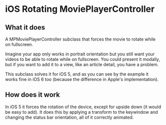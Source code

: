 # iOS Rotating MoviePlayerController


## What it does

A MPMoviePlayerController subclass that forces the movie to rotate while on fullscreen.

Imagine your app only works in portrait orientation but you still want your videos to be able to rotate while on fullscreen. You could present it modally, but if you want to add it to a view, like an article detail, you have a problem.

This subclass solves it for iOS 5, and as you can see by the example it works fine in iOS 6 too (because the difference in Apple's implementation).

## How does it work

In iOS 5 it forces the rotation of the device, except for upside down (it would be easy to add). It does this by applying a transform to the keywindow and changing the status bar orientation, all of it correctly animated.
